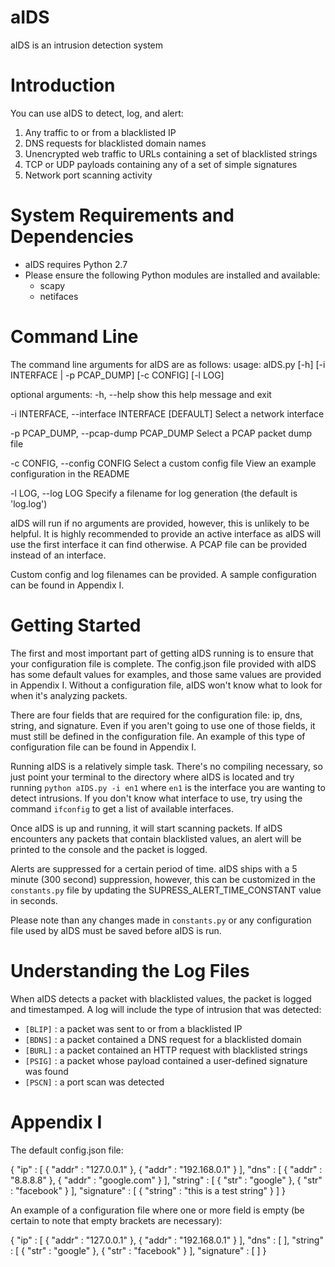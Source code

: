 # aIDS
aIDS is an intrusion detection system

# Introduction
You can use aIDS to detect, log, and alert:
1. Any traffic to or from a blacklisted IP
2. DNS requests for blacklisted domain names
3. Unencrypted web traffic to URLs containing a set of blacklisted strings
4. TCP or UDP payloads containing any of a set of simple signatures 
5. Network port scanning activity

# System Requirements and Dependencies
* aIDS requires Python 2.7
* Please ensure the following Python modules are installed and available:
	* scapy
	* netifaces

# Command Line
The command line arguments for aIDS are as follows:
usage: aIDS.py [-h] [-i INTERFACE | -p PCAP_DUMP] [-c CONFIG] [-l LOG]

optional arguments:
  -h, --help            show this help message and exit

  -i INTERFACE, --interface INTERFACE
                        [DEFAULT] Select a network interface

  -p PCAP_DUMP, --pcap-dump PCAP_DUMP
                        Select a PCAP packet dump file

  -c CONFIG, --config CONFIG
                        Select a custom config file View an example
                        configuration in the README

  -l LOG, --log LOG     Specify a filename for log generation (the default is
                        'log.log')

aIDS will run if no arguments are provided, however, this is unlikely to be helpful. It is highly recommended to provide an active interface as aIDS will use the first interface it can find otherwise. A PCAP file can be provided instead of an interface.

Custom config and log filenames can be provided. A sample configuration can be found in Appendix I. 

# Getting Started
The first and most important part of getting aIDS running is to ensure that your configuration file is complete. The config.json file provided with aIDS has some default values for examples, and those same values are provided in Appendix I. Without a configuration file, aIDS won't know what to look for when it's analyzing packets. 

There are four fields that are required for the configuration file: ip, dns, string, and signature. Even if you aren't going to use one of those fields, it must still be defined in the configuration file. An example of this type of configuration file can be found in Appendix I. 

Running aIDS is a relatively simple task. There's no compiling necessary, so just point your terminal to the directory where aIDS is located and try running
	`python aIDS.py -i en1`
where `en1` is the interface you are wanting to detect intrusions. If you don't know what interface to use, try using the command `ifconfig` to get a list of available interfaces. 

Once aIDS is up and running, it will start scanning packets. If aIDS encounters any packets that contain blacklisted values, an alert will be printed to the console and the packet is logged.

Alerts are suppressed for a certain period of time. aIDS ships with a 5 minute (300 second) suppression, however, this can be customized in the `constants.py` file by updating the SUPRESS_ALERT_TIME_CONSTANT value in seconds. 

Please note than any changes made in `constants.py` or any configuration file used by aIDS must be saved before aIDS is run.

# Understanding the Log Files
When aIDS detects a packet with blacklisted values, the packet is logged and timestamped. A log will include the type of intrusion that was detected:

 * `[BLIP]` : a packet was sent to or from a blacklisted IP
 * `[BDNS]` : a packet contained a DNS request for a blacklisted domain
 * `[BURL]` : a packet contained an HTTP request with blacklisted strings
 * `[PSIG]` : a packet whose payload contained a user-defined signature was found
 * `[PSCN]` : a port scan was detected

# Appendix I

The default config.json file:

{
	"ip" : 
	[
		{ "addr" : "127.0.0.1" },
		{ "addr" : "192.168.0.1" }
	],
	"dns" :
	[
		{ "addr" : "8.8.8.8" },
		{ "addr" : "google.com" }
	],
	"string" :
	[
		{ "str" : "google" },
		{ "str" : "facebook" }
	],
	"signature" :
	[
		{ "string" : "this is a test string" }
	]
}

An example of a configuration file where one or more field is empty (be certain to note that empty brackets are necessary):

{
	"ip" : 
	[
		{ "addr" : "127.0.0.1" },
		{ "addr" : "192.168.0.1" }
	],
	"dns" :
	[ ],
	"string" :
	[
		{ "str" : "google" },
		{ "str" : "facebook" }
	],
	"signature" :
	[ ]
}
